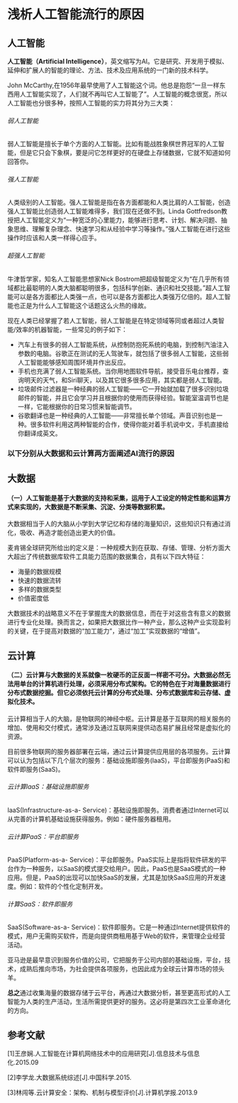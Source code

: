 #  浅析人工智能流行的原因


## 人工智能

**人工智能（Artificial Intelligence）**，英文缩写为AI。它是研究、开发用于模拟、延伸和扩展人的智能的理论、方法、技术及应用系统的一门新的技术科学。

John McCarthy,在1956年最早使用了人工智能这个词。他总是抱怨“一旦一样东西用人工智能实现了，人们就不再叫它人工智能了”。人工智能的概念很宽，所以人工智能也分很多种，按照人工智能的实力将其分为三大类：
###### 弱人工智能 
弱人工智能是擅长于单个方面的人工智能。比如有能战胜象棋世界冠军的人工智能，但是它只会下象棋，要是问它怎样更好的在硬盘上存储数据，它就不知道如何回答你。
###### 强人工智能 
人类级别的人工智能。强人工智能是指在各方面都能和人类比肩的人工智能，创造强人工智能比创造弱人工智能难得多，我们现在还做不到。Linda  Gottfredson教授把人工智能定义为“一种宽泛的心里能力，能够进行思考、计划、解决问题、抽象思维、理解复杂理念、快速学习和从经验中学习等操作。”强人工智能在进行这些操作时应该和人类一样得心应手。
###### 超强人工智能
牛津哲学家，知名人工智能思想家Nick Bostrom把超级智能定义为“在几乎所有领域都比最聪明的人类大脑都聪明很多，包括科学创新、通识和社交技能。”超人工智能可以是各方面都比人类强一点，也可以是各方面都比人类强万亿倍的。超人工智能也正是为什么人工智能这个话题这么火热的缘故。

现在人类已经掌握了若人工智能，弱人工智能是在特定领域等同或者超过人类智能/效率的机器智能，一些常见的例子如下：

- 汽车上有很多的弱人工智能系统，从控制防抱死系统的电脑，到控制汽油注入参数的电脑。谷歌正在测试的无人驾驶车，就包括了很多弱人工智能，这些弱人工智能能够感知周围环境并作出反应。
- 手机也充满了弱人工智能系统。当你用地图软件导航，接受音乐电台推荐，查询明天的天气，和Siri聊天，以及其它很多很多应用，其实都是弱人工智能。
- 垃圾邮件过滤器是一种经典的弱人工智能——它一开始就加载了很多识别垃圾邮件的智能，并且它会学习并且根据你的使用而获得经验。智能室温调节也是一样，它能根据你的日常习惯来智能调节。
- 谷歌翻译也是一种经典的人工智能——非常擅长单个领域。声音识别也是一种。很多软件利用这两种智能的合作，使得你能对着手机说中文，手机直接给你翻译成英文。

###  以下分别从大数据和云计算两方面阐述AI流行的原因 
## 大数据 
####  （一）人工智能是基于大数据的支持和采集，运用于人工设定的特定性能和运算方式来实现的，大数据是不断采集、沉淀、分类等数据积累。
大数据相当于人的大脑从小学到大学记忆和存储的海量知识，这些知识只有通过消化，吸收、再造才能创造出更大的价值。

麦肯锡全球研究所给出的定义是：一种规模大到在获取、存储、管理、分析方面大大超出了传统数据库软件工具能力范围的数据集合，具有以下四大特征：

- 海量的数据规模
- 快速的数据流转
- 多样的数据类型
- 价值密度低

大数据技术的战略意义不在于掌握庞大的数据信息，而在于对这些含有意义的数据进行专业化处理。换而言之，如果把大数据比作一种产业，那么这种产业实现盈利的关键，在于提高对数据的“加工能力”，通过“加工”实现数据的“增值”。
##  云计算 
####  （二）云计算与大数据的关系就像一枚硬币的正反面一样密不可分。大数据必然无法用单台的计算机进行处理，必须采用分布式架构。它的特色在于对海量数据进行分布式数据挖掘。但它必须依托云计算的分布式处理、分布式数据库和云存储、虚拟化技术。
云计算相当于人的大脑，是物联网的神经中枢。云计算是基于互联网的相关服务的增加、使用和交付模式，通常涉及通过互联网来提供动态易扩展且经常是虚拟化的资源。

目前很多物联网的服务器部署在云端，通过云计算提供应用层的各项服务。云计算可以认为包括以下几个层次的服务：基础设施即服务(IaaS)，平台即服务(PaaS)和软件即服务(SaaS)。


######  云计算IaaS：基础设施即服务

IaaS(Infrastructure-as-a- Service)：基础设施即服务。消费者通过Internet可以从完善的计算机基础设施获得服务。例如：硬件服务器租用。

######   云计算PaaS：平台即服务

PaaS(Platform-as-a- Service)：平台即服务。PaaS实际上是指将软件研发的平台作为一种服务，以SaaS的模式提交给用户。因此，PaaS也是SaaS模式的一种应用。但是，PaaS的出现可以加快SaaS的发展，尤其是加快SaaS应用的开发速度。例如：软件的个性化定制开发。
######  计算SaaS：软件即服务

SaaS(Software-as-a- Service)：软件即服务。它是一种通过Internet提供软件的模式，用户无需购买软件，而是向提供商租用基于Web的软件，来管理企业经营活动。

亚马逊是最早意识到服务价值的公司，它把服务于公司内部的基础设施，平台，技术，成熟后推向市场，为社会提供各项服务，也因此成为全球云计算市场的领头羊。

**总之**通过收集海量的数据存储于云平台，再通过大数据分析，甚至更高形式的人工智能为人类的生产活动，生活所需提供更好的服务。这必将是第四次工业革命进化的方向。
## 参考文献 

[1]王彦娴.人工智能在计算机网络技术中的应用研究[J].信息技术与信息化.2015.09

[2]李学龙.大数据系统综述[J].中国科学.2015.

[3]林闯等.云计算安全：架构、机制与模型评价[J].计算机学报.2013.9







